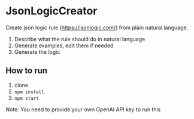 # JsonLogicCreator

Create json logic rule (https://jsonlogic.com/) from plain natural language.
1. Describe what the rule should do in natural language
2. Generate examples, edit them if needed
3. Generate the logic


## How to run
1. clone
2. `npm install`
3. `npm start`

Note: You need to provide your own OpenAI API key to run this
